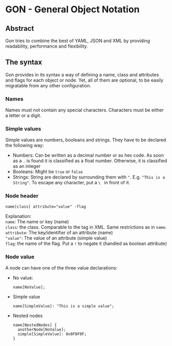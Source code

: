 # GON - General Object Notation
## Abstract
Gon tries to combine the best of YAML, JSON and XML by providing 
readability, performance and flexibility.

## The syntax
Gon provides in its syntax a way of defining a name, class and attributes and flags for each object or node.
Yet, all of them are optional, to be easily migratable from any other configuration.

### Names
Names must not contain any special characters. Characters must be either a letter or a digit.

### Simple values
Simple values are numbers, booleans and strings. They have to be declared the following way:
- Numbers: Can be written as a decimal number or as hex code. As soon as a `.` is found it is classified as a float number.
Otherwise, it is classified as an integer
- Booleans: Might be `true` or `false`
- Strings: String are declared by surrounding them with `"`. E.g. `"This is a String"`.
To escape any character, put a `\ ` in front of it.

### Node header
```
name[class] attribute="value" -flag
```
Explanation: \
`name`: The name or key (name) \
`class`: 
the class. Comparable to the tag in XML. Same restrictions as in `name`. \
`attribute`: The key/identifier of an attribute (name) \
`"value"`: The value of an attribute (simple value) \
`flag`: the name of the flag. Put a `!` to negate it (handled as boolean attribute)

### Node value
A node can have one of the three value declarations: 
- No value:
  ```
  name[NoValue];
  ```
- Simple value
  ```
  name[SimpleValue]: "This is a simple value";
  ```
- Nested nodes
  ```
  name[NestedNodes] {
    anotherNode[NoValue];
    simple[SimpleValue]: 0x0F0F0F;
  }
  ```
